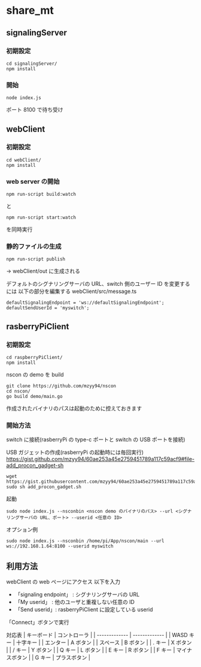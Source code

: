 # share_mt

## signalingServer
### 初期設定
```
cd signalingServer/
npm install
```

### 開始
```
node index.js
```

ポート 8100 で待ち受け

## webClient
### 初期設定

```
cd webClient/
npm install
```

### web server の開始
```
npm run-script build:watch
```
と
```
npm run-script start:watch
```
を同時実行

### 静的ファイルの生成
```
npm run-script publish
```

-> webClient/out に生成される

デフォルトのシグナリングサーバの URL、switch 側のユーザー ID を変更するには
以下の部分を編集する
webClient/src/message.ts
```nodejs
defaultSignalingEndpoint = 'ws://defaultSignalingEndpoint';
defaultSendUserId = 'myswitch';
```

## rasberryPiClient

### 初期設定
```
cd raspberryPiClient/
npm install
```

nscon の demo を build
```
git clone https://github.com/mzyy94/nscon
cd nscon/
go build demo/main.go 
```
作成されたバイナリのパスは起動のために控えておきます

### 開始方法
switch に接続(rasberryPi の type-c ポートと switch の USB ポートを接続)

USB ガジェットの作成(rasberryPi の起動時には毎回実行)
https://gist.github.com/mzyy94/60ae253a45e2759451789a117c59acf9#file-add_procon_gadget-sh

```
wget https://gist.githubusercontent.com/mzyy94/60ae253a45e2759451789a117c59acf9/raw/23ddee29d94350be80b79d290ac3c8ce8400bd88/add_procon_gadget.sh
sudo sh add_procon_gadget.sh
```

起動

```
sudo node index.js --nsconbin <nscon demo のバイナリのパス> --url <シグナリングサーバの URL、ポート> --userid <任意の ID>
```
オプション例
```
sudo node index.js --nsconbin /home/pi/App/nscon/main --url ws://192.168.1.64:8100 --userid myswitch
```

## 利用方法
webClient の web ページにアクセス
以下を入力
* 「signaling endpoint」 : シグナリングサーバの URL
* 「My userid」 : 他のユーザと重複しない任意の ID
* 「Send userid」: rasberryPiClient に設定している userid 

「Connect」ボタンで実行

対応表
| キーボード | コントローラ |
| ------------- | ------------- |
| WASD キー | 十字キー |
| エンター | A ボタン |
| スペース | B ボタン |
| . キー | X ボタン |
| / キー | Y ボタン |
| Q キー | L ボタン |
| E キー | R ボタン |
| F キー | マイナスボタン |
| G キー | プラスボタン |
